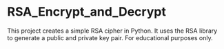 # RSA_Encrypt_and_Decrypt
This project creates a simple RSA cipher in Python. It uses the RSA library to generate a public and private key pair.  For educational purposes only.
